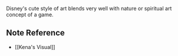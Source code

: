 Disney's cute style of art blends very well with nature or spiritual art concept of a game. 

## Note Reference
- [[Kena's Visual]]
